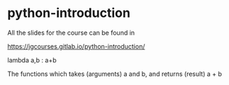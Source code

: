# python-introduction
All the slides for the course can be found in

https://jgcourses.gitlab.io/python-introduction/


lambda a,b : a+b

The functions which takes (arguments) a and b, and returns (result) a + b
